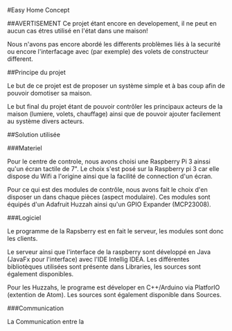 #Easy Home Concept

##AVERTISEMENT
Ce projet étant encore en developement, il ne peut en aucun cas étres utilisé en l'état dans une maison!

Nous n'avons pas encore abordé les differents problèmes liés à la securité ou encore l'interfacage avec (par exemple)
des volets de constructeur different.


##Principe du projet

Le but de ce projet est de proposer un système simple et à bas coup afin de pouvoir domotiser sa maison.

Le but final du projet étant de pouvoir contrôler les principaux acteurs de la maison (lumiere, volets, chauffage) ainsi que de pouvoir ajouter facilement au système divers acteurs.

##Solution utilisée

###Materiel

Pour le centre de controle, nous avons choisi une Raspberry Pi 3 ainssi qu'un écran tactile de 7".
Le choix s'est posé sur la Raspberry pi 3 car elle dispose du Wifi a l'origine ainsi que la facilité de connection d'un écran.

Pour ce qui est des modules de contrôle, nous avons fait le choix d'en disposer un dans chaque pièces (aspect modulaire). Ces modules sont équipés d'un Adafruit Huzzah ainsi qu'un GPIO Expander (MCP23008).


###Logiciel

Le programme de la Rapsberry est en fait le serveur, les modules sont donc les clients.

Le serveur ainsi que l'interface de la raspberry sont développé en Java (JavaFx pour l'interface) avec l'IDE Intellig IDEA.
Les différentes bibliotèques utilisées sont présente dans Libraries, les sources sont également disponibles.

Pour les Huzzahs, le programe est déveloper en C++/Arduino via PlatforIO (extention de Atom).
Les sources sont également disponible dans Sources.


###Communication

La Communication entre la 
